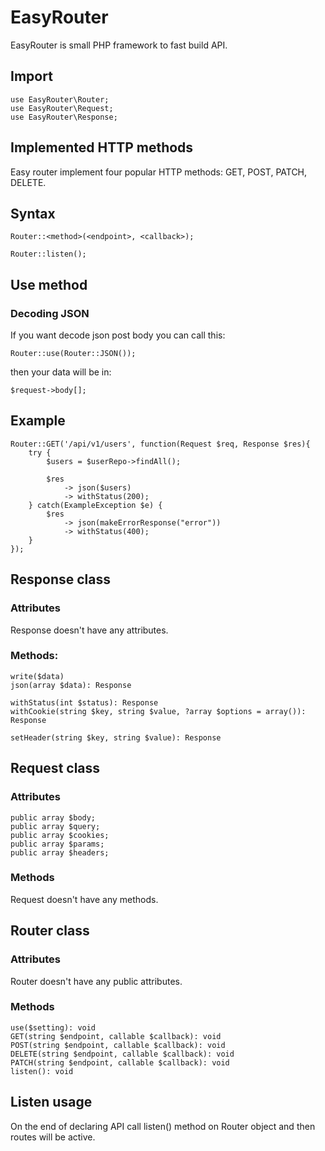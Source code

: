 # EasyRouter
EasyRouter is small PHP framework to fast build API.

## Import

    use EasyRouter\Router;  
    use EasyRouter\Request; 
    use EasyRouter\Response;  
## Implemented HTTP methods
  Easy router implement four popular HTTP methods: GET, POST, PATCH, DELETE.
  
## Syntax
    Router::<method>(<endpoint>, <callback>);

    Router::listen();

## Use method
### Decoding JSON
If you want decode json post body you can call this:

    Router::use(Router::JSON());

then your data will be in:

    $request->body[]; 

## Example
    Router::GET('/api/v1/users', function(Request $req, Response $res){
        try {
            $users = $userRepo->findAll();
            
            $res 
                -> json($users)
                -> withStatus(200);
        } catch(ExampleException $e) {
            $res 
                -> json(makeErrorResponse("error"))
                -> withStatus(400);
        }
    });
    
## Response class
### Attributes
Response doesn't have any attributes.

### Methods:
    write($data)
    json(array $data): Response

    withStatus(int $status): Response
    withCookie(string $key, string $value, ?array $options = array()): Response
    
    setHeader(string $key, string $value): Response
    
## Request class
### Attributes
    public array $body;
    public array $query;
    public array $cookies;
    public array $params;
    public array $headers;
### Methods
Request doesn't have any methods.

## Router class

### Attributes
Router doesn't have any public attributes.

### Methods
    use($setting): void
    GET(string $endpoint, callable $callback): void
    POST(string $endpoint, callable $callback): void
    DELETE(string $endpoint, callable $callback): void
    PATCH(string $endpoint, callable $callback): void
    listen(): void
    
## Listen usage
On the end of declaring API call listen() method on Router object and then routes will be active.
    
